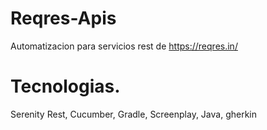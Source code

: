 # Reqres-Apis
Automatizacion para servicios rest de https://reqres.in/

# Tecnologias.

Serenity Rest, Cucumber, Gradle, Screenplay, Java, gherkin
